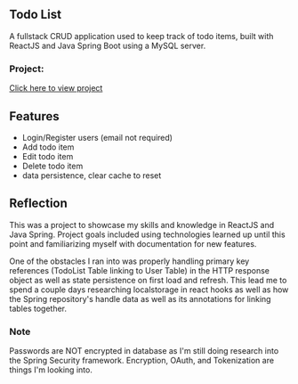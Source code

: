 ## Todo List 

A fullstack CRUD application used to keep track of todo items, built with ReactJS and Java Spring Boot using a MySQL server. 


### Project: 

[Click here to view project](https://festive-chandrasekhar-e40420.netlify.app/)

## Features

- Login/Register users (email not required)
- Add todo item
- Edit todo item
- Delete todo item
- data persistence, clear cache to reset 
  

## Reflection

This was a project to showcase my skills and knowledge in ReactJS and Java Spring. Project goals included using technologies learned up until this point and familiarizing myself with documentation for new features.  

One of the obstacles I ran into was properly handling primary key references (TodoList Table linking to User Table) in the HTTP response object as well as state persistence on first load and refresh. This lead me to spend a couple days researching localstorage in react hooks as well as how the Spring repository's handle data as well as its annotations for linking tables together. 

### Note

Passwords are NOT encrypted in database as I'm still doing research into the Spring Security framework. Encryption, OAuth, and Tokenization are things I'm looking into.
